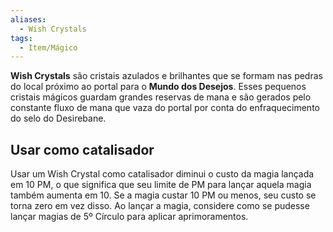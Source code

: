 ```yaml
---
aliases:
  - Wish Crystals
tags:
  - Item/Mágico
---
```

**Wish Crystals** são cristais azulados e brilhantes que se formam nas pedras do local próximo ao portal para o **Mundo dos Desejos**. Esses pequenos cristais mágicos guardam grandes reservas de mana e são gerados pelo constante fluxo de mana que vaza do portal por conta do enfraquecimento do selo do Desirebane.

## Usar como catalisador
Usar um Wish Crystal como catalisador diminui o custo da magia lançada em 10 PM, o que significa que seu limite de PM para lançar aquela magia também aumenta em 10. Se a magia custar 10 PM ou menos, seu custo se torna zero em vez disso. Ao lançar a magia, considere como se pudesse lançar magias de 5º Círculo para aplicar aprimoramentos.
